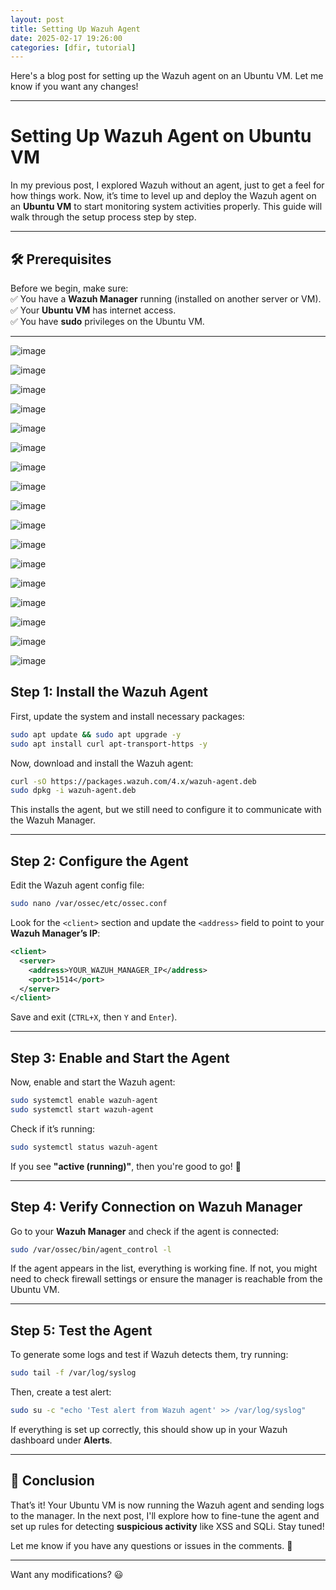 ```yaml
---
layout: post
title: Setting Up Wazuh Agent
date: 2025-02-17 19:26:00
categories: [dfir, tutorial]
---
```


Here's a blog post for setting up the Wazuh agent on an Ubuntu VM. Let me know if you want any changes!  

---

# Setting Up Wazuh Agent on Ubuntu VM  

In my previous post, I explored Wazuh without an agent, just to get a feel for how things work. Now, it’s time to level up and deploy the Wazuh agent on an **Ubuntu VM** to start monitoring system activities properly. This guide will walk through the setup process step by step.  

---

## 🛠 Prerequisites  
Before we begin, make sure:  
✅ You have a **Wazuh Manager** running (installed on another server or VM).  
✅ Your **Ubuntu VM** has internet access.  
✅ You have **sudo** privileges on the Ubuntu VM.  

---

![image](https://github.com/user-attachments/assets/e2188b6f-21c5-42fb-bc00-00dda1b0f50f)

![image](https://github.com/user-attachments/assets/2fbca750-be9a-479a-9422-ee80b073676b)

![image](https://github.com/user-attachments/assets/491f4875-7837-4a7a-b09b-7737fdc0705c)

![image](https://github.com/user-attachments/assets/5c9f590c-8988-4e84-9f35-335b1cc52d3a)

![image](https://github.com/user-attachments/assets/2cc2b7f1-fbf6-4957-b376-4f76ad9367ba)

![image](https://github.com/user-attachments/assets/c27ad474-9bd7-4ef8-858e-d3410b419579)

![image](https://github.com/user-attachments/assets/b0d59522-1092-4e64-8c86-612f5557e729)

![image](https://github.com/user-attachments/assets/4894b3c5-2583-442f-8773-08cc239adea1)

![image](https://github.com/user-attachments/assets/da93d342-ba53-475f-b2d6-4a461f2a1f90)

![image](https://github.com/user-attachments/assets/4b6a3981-37ce-45d5-ab2f-aa0117dd3d76)

![image](https://github.com/user-attachments/assets/3406138d-9746-4155-a79b-210b7f0a5d0e)

![image](https://github.com/user-attachments/assets/6c9ee97d-95be-4022-950d-0a7e52495a97)

![image](https://github.com/user-attachments/assets/6e0c8ee9-abec-4966-a5db-d1bed0120b6d)

![image](https://github.com/user-attachments/assets/8ce25fc5-9fd6-4fd3-96f2-059d4699bb79)


![image](https://github.com/user-attachments/assets/f972e456-7126-4f44-b4b4-796d92e4fa41)


![image](https://github.com/user-attachments/assets/c00475fa-9d6d-4303-a1d7-9dccbaa2fa86)

![image](https://github.com/user-attachments/assets/c61419e3-2669-4a24-8252-9a474e30afe8)



## Step 1: Install the Wazuh Agent  
First, update the system and install necessary packages:  
```bash
sudo apt update && sudo apt upgrade -y
sudo apt install curl apt-transport-https -y
```
Now, download and install the Wazuh agent:  
```bash
curl -sO https://packages.wazuh.com/4.x/wazuh-agent.deb
sudo dpkg -i wazuh-agent.deb
```
This installs the agent, but we still need to configure it to communicate with the Wazuh Manager.  

---

## Step 2: Configure the Agent  
Edit the Wazuh agent config file:  
```bash
sudo nano /var/ossec/etc/ossec.conf
```
Look for the `<client>` section and update the `<address>` field to point to your **Wazuh Manager’s IP**:  
```xml
<client>
  <server>
    <address>YOUR_WAZUH_MANAGER_IP</address>
    <port>1514</port>
  </server>
</client>
```
Save and exit (`CTRL+X`, then `Y` and `Enter`).  

---

## Step 3: Enable and Start the Agent  
Now, enable and start the Wazuh agent:  
```bash
sudo systemctl enable wazuh-agent
sudo systemctl start wazuh-agent
```
Check if it’s running:  
```bash
sudo systemctl status wazuh-agent
```
If you see **"active (running)"**, then you're good to go! 🎉  

---

## Step 4: Verify Connection on Wazuh Manager  
Go to your **Wazuh Manager** and check if the agent is connected:  
```bash
sudo /var/ossec/bin/agent_control -l
```
If the agent appears in the list, everything is working fine. If not, you might need to check firewall settings or ensure the manager is reachable from the Ubuntu VM.  

---

## Step 5: Test the Agent  
To generate some logs and test if Wazuh detects them, try running:  
```bash
sudo tail -f /var/log/syslog
```
Then, create a test alert:  
```bash
sudo su -c "echo 'Test alert from Wazuh agent' >> /var/log/syslog"
```
If everything is set up correctly, this should show up in your Wazuh dashboard under **Alerts**.  

---

## 🎯 Conclusion  
That’s it! Your Ubuntu VM is now running the Wazuh agent and sending logs to the manager. In the next post, I'll explore how to fine-tune the agent and set up rules for detecting **suspicious activity** like XSS and SQLi. Stay tuned!  

Let me know if you have any questions or issues in the comments. 🚀  

---

Want any modifications? 😃
